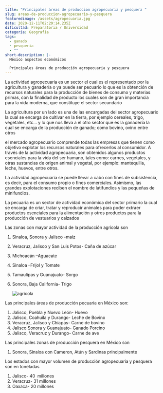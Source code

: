 ```yaml
---
title: "Principales áreas de producción agropecuaria y pesquera "
slug: areas-de-produccion-agropecuario-y-pesquera
featuredimage: /assets/agropecuaria.jpg
date: 2020-12-11T02:29:14.235Z
dificultad: Preparatoria / Universidad
categoria: Geografía
tags:
  - ganado
  - pesqueria
  - ""
short-description: |-
  México aspectos económicos 

  Principales áreas de producción agropecuaria y pesquera
---
```

La actividad agropecuaria es un sector el cual es el representado por la agricultura y ganadería o ya puede ser pecuario lo que es la obtención de recursos naturales para la producción de bienes de consumo y materias primas, con la finalidad de producto los cuales son de gran importancia para la vida moderna, que constituye el sector secundario 

La agricultura por un lado es una de las encargadas del sector agropecuario la cual se encarga de cultivar en la tierra, por ejemplo cereales, trigo, vegetales, etc... y lo que nos lleva a el otro sector que es la ganadería la cual se encarga de la producción de ganado; como bovino, ovino entre otros 

el mercado agropecuario comprende todas las empresas que tienen como objetivo explotar los recursos naturales para ofrecerlos al consumidor. A través de la actividad agropecuaria, son obtenidos algunos productos esenciales para la vida del ser humano, tales como: carnes, vegetales, y otras sustancias de origen animal y vegetal, por ejemplo: mantequilla, leche, huevos, entre otros.

La actividad agropecuaria se puede llevar a cabo con fines de subsistencia, es decir, para el consumo propio o fines comerciales. Asimismo, las grandes explotaciones reciben el nombre de latifundios y las pequeñas de minifundios.

La pecuaria es un sector de actividad económica del sector primario la cual se encarga de criar, tratar y reproducir animales para poder extraer productos esenciales para la alimentación y otros productos para la producción de vestuarios y calzados 

Las zonas con mayor actividad de la producción agrícola son 

1. Sinaloa, Sonora y Jalisco -maíz 
2. Veracruz, Jalisco y San Luis Potos- Caña de azúcar 
3. Michoacán –Aguacate 
4. Sinaloa –Frijol y Tomate 
5. Tamaulipas y Guanajuato- Sorgo 
6. Sonora, Baja California- Trigo 

   ![agricola](/assets/agricola.jpg "agricola")

Las principales áreas de producción pecuaria en México son: 

1. Jalisco, Puebla y Nuevo León- Huevo 
2. Jalisco, Coahuila y Durango- Leche de Bovino 
3. Veracruz, Jalisco y Chiapas- Carne de bovino 
4. Jalisco Sonora y Guanajuato- Ganado Porcino 
5. Jalisco, Veracruz y Durango- Carne de ave 

Las principales zonas de producción pesquera en México son  

1. Sonora, Sinaloa con Cameron, Atún y Sardinas principalmente 



Los estados con mayor volumen de producción agropecuaria y pesquera son en toneladas 

1. Jalisco- 40  millones 
2. Veracruz- 31 millones 
3. Oaxaca- 20 millones